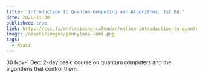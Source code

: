 ```yaml
---
title: 'Introduction to Quantum Computing and Algorithms, 1st Ed.'
date: 2020-11-30
published: true
link: https://csc.fi/en/training-calendar/online-introduction-to-quantum-computing-and-algorithms-1st-ed/
image: /assets/images/pennylane-lumi.png
tags:
  - Kvasi
---
```

30 Nov-1 Dec: 2-day basic course on quantum computers and the algorithms that control them.
